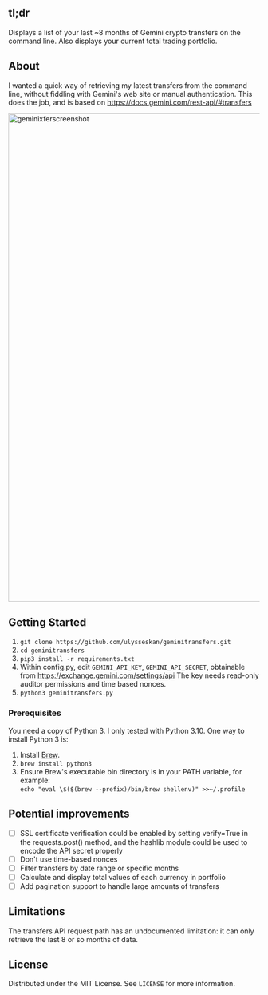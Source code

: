 ## tl;dr
Displays a list of your last ~8 months of Gemini crypto transfers on the command line.
Also displays your current total trading portfolio.

## About
I wanted a quick way of retrieving my latest transfers from the command line, without fiddling with
Gemini's web site or manual authentication.  This does the job, and is based on https://docs.gemini.com/rest-api/#transfers

<img width="977" alt="geminixferscreenshot" src="https://user-images.githubusercontent.com/71786368/235015546-b4ce5e7b-7c58-44fe-93b0-0b03a1211948.png">

## Getting Started

1. ```git clone https://github.com/ulysseskan/geminitransfers.git```
2. ```cd geminitransfers```
3. ```pip3 install -r requirements.txt```
4. Within config.py, edit `GEMINI_API_KEY`, `GEMINI_API_SECRET`, obtainable from 
   https://exchange.gemini.com/settings/api The key needs read-only auditor permissions and time based nonces.
4. ```python3 geminitransfers.py```

### Prerequisites

You need a copy of Python 3.  I only tested with Python 3.10.  One way to install Python 3 is:

1. Install [Brew](https://brew.sh).
2. ```brew install python3```
3. Ensure Brew's executable bin directory is in your PATH variable, for example:<br>
```echo "eval \$($(brew --prefix)/bin/brew shellenv)" >>~/.profile```

## Potential improvements

- [ ] SSL certificate verification could be enabled by setting verify=True in the requests.post()
method, and the hashlib module could be used to encode the API secret properly
- [ ] Don't use time-based nonces
- [ ] Filter transfers by date range or specific months
- [ ] Calculate and display total values of each currency in portfolio
- [ ] Add pagination support to handle large amounts of transfers

## Limitations

The transfers API request path has an undocumented limitation: it can only retrieve the last 8 or so
months of data.

## License

Distributed under the MIT License. See `LICENSE` for more information.
